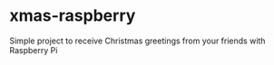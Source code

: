 # xmas-raspberry

Simple project to receive Christmas greetings from your friends with Raspberry Pi
